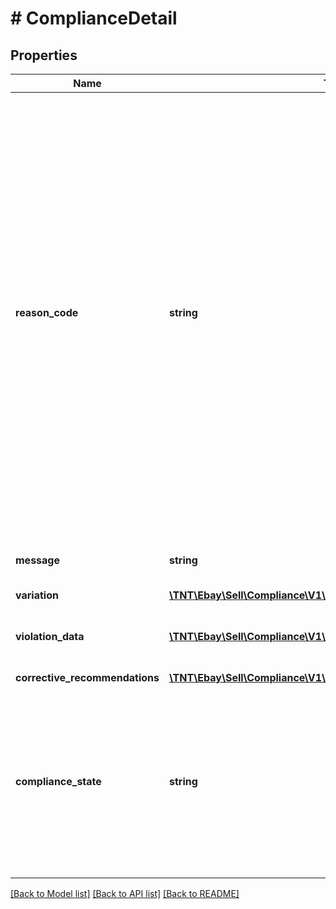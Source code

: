 # # ComplianceDetail

## Properties

Name | Type | Description | Notes
------------ | ------------- | ------------- | -------------
**reason_code** | **string** | This value states the nature of the listing violation. A reasonCode value is returned for each listing violation, and each compliance type can have several reason codes and related messages. The reasonCode values vary by compliance type. The reason codes for each compliance type are summarized below. Aspects adoption The reason codes for ASPECTS_ADOPTION compliance indicate that for the given violation, aspects listed in the violationData container are either missing from the listing or they have invalid values. The reason codes specify whether the violation is for required aspects, recommended (preferred) aspects, or soon to be required aspects. MISSING_OR_INVALID_REQUIRED_ASPECTS MISSING_OR_INVALID_PREFERRED_ASPECTS MISSING_OR_INVALID_SOON_TO_BE_REQUIRED_ASPECTS HTTPS The reason codes for HTTPS compliance identify where in the listing the violation occurs. For HTTPS policy violations, the seller will just need to remove the HTTP link (or update to HTTPS) from the listing details or product details: NON_SECURE_HTTP_LINK_IN_LISTING NON_SECURE_HTTP_LINK_IN_PRODUCT Non-eBay links The reason codes for OUTSIDE_EBAY_BUYING_AND_SELLING compliance identify the specific type of data (e.g., telephone number) that violated the policy. For each of these violations, the seller will just need to revise the listing, removing this information: UNAPPROVED_DOMAIN_WEBLINK_IN_LISTING PHONE_NUMBER_IN_LISTING EMAIL_ADDRESS_IN_LISTING Product adoption Product Adoption is not enforced at this time. Product adoption conformance Product Adoption is not enforced at this time. Returns policy The only RETURNS_POLICY reason code is UNSUPPORTED_RETURNS_PERIOD. The seller will have to revise their listing (or return business policy) with a supported return period for the site and category. The GetCategoryFeatures call of the Trading API can be used to verify the supported return periods for a particular category. For most eBay categories, the minimum return period that can be stated in a Returns Policy is 14 days for domestic and international sales, but some categories require a minimum 30-day return period. | [optional]
**message** | **string** | This field provides a textual summary of the listing violation. A message field is returned for each listing violation. This message will vary widely based on the compliance type and corresponding reason code. | [optional]
**variation** | [**\TNT\Ebay\Sell\Compliance\V1\Model\VariationDetails**](VariationDetails.md) |  | [optional]
**violation_data** | [**\TNT\Ebay\Sell\Compliance\V1\Model\NameValueList[]**](NameValueList.md) | This container provides more information about the listing violation, if applicable. The type of information that appears here will vary based on the compliance type and type of violation. For example, for ASPECTS_ADOPTION violations, this container lists the missing aspect(s) or aspect(s) with invalid values. | [optional]
**corrective_recommendations** | [**\TNT\Ebay\Sell\Compliance\V1\Model\CorrectiveRecommendations**](CorrectiveRecommendations.md) |  | [optional]
**compliance_state** | **string** | The enumeration value returned in this field indicates if the listing violation is considered to be OUT_OF_COMPLIANCE with an eBay listing policy, or the listing is considered to be AT_RISK of becoming non-compliant against an eBay listing policy. Generally, OUT_OF_COMPLIANCE policy violations can prevent the seller from revising a listing until the underlying violation(s) can be remedied. When the compliance state is AT_RISK, the seller is not blocked from revising the listing, but the seller should correct the violation to prevent the listing from being blocked for revisions in the future. Note: This field is returned for most violations, but not all. In the case that this field is not returned, it can be assumed that the state of the listing violation is OUT_OF_COMPLIANCE. For implementation help, refer to &lt;a href&#x3D;&#39;https://developer.ebay.com/api-docs/sell/compliance/types/com:ComplianceStateEnum&#39;&gt;eBay API documentation&lt;/a&gt; | [optional]

[[Back to Model list]](../../README.md#models) [[Back to API list]](../../README.md#endpoints) [[Back to README]](../../README.md)
